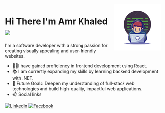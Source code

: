 <img align="right" src="https://raw.githubusercontent.com/mohamedelkashef15/mohamedelkashef15/main/github-profile.png" width="30%">
<h1>
  Hi There I'm Amr Khaled 
  <img src="https://media.giphy.com/media/hvRJCLFzcasrR4ia7z/giphy.gif" width="28">
</h1>
<p>
I'm a software developer with a strong passion for creating visually appealing and user-friendly websites. 
</p>

- 👨‍💻I have gained proficiency in frontend development using React.
- 📚 I am currently expanding my skills by learning backend development with .NET.
- 🎯 Future Goals: Deepen my understanding of full-stack web technologies and build high-quality, impactful web applications.
- 📫 Social links
<p>
<a href="http://linkedin.com/in/amr-khaled-3b10b0322"><img
    src="https://img.shields.io/badge/-Linkedin-0072b1?style=flat&logo=linkedin&logoColor=white" alt="Linkedin"></a>
<a href="https://www.instagram.com/amr_khaled17/"><img
    src="https://img.shields.io/badge/-Instagram-d62976?style=flat&logo=instagram&logoColor=white"
    alt="Facebook"></a>
</p>



